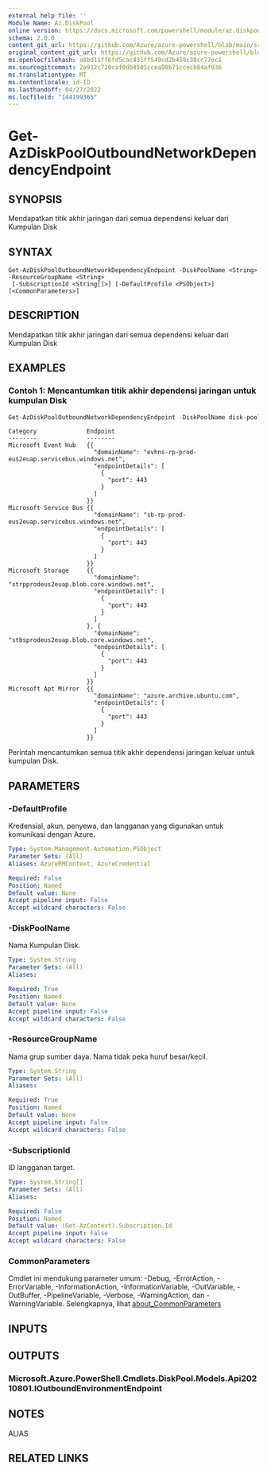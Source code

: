 ```yaml
---
external help file: ''
Module Name: Az.DiskPool
online version: https://docs.microsoft.com/powershell/module/az.diskpool/get-azdiskpooloutboundnetworkdependencyendpoint
schema: 2.0.0
content_git_url: https://github.com/Azure/azure-powershell/blob/main/src/DiskPool/help/Get-AzDiskPoolOutboundNetworkDependencyEndpoint.md
original_content_git_url: https://github.com/Azure/azure-powershell/blob/main/src/DiskPool/help/Get-AzDiskPoolOutboundNetworkDependencyEndpoint.md
ms.openlocfilehash: a8bd11ff6fd5cac431ff549cd2b459c38cc77ec1
ms.sourcegitcommit: 2a912c720caf0db4501ccea98b71ccecb84af036
ms.translationtype: MT
ms.contentlocale: id-ID
ms.lasthandoff: 04/27/2022
ms.locfileid: "144199365"
---
```

# Get-AzDiskPoolOutboundNetworkDependencyEndpoint

## SYNOPSIS
Mendapatkan titik akhir jaringan dari semua dependensi keluar dari Kumpulan Disk

## SYNTAX

```
Get-AzDiskPoolOutboundNetworkDependencyEndpoint -DiskPoolName <String> -ResourceGroupName <String>
 [-SubscriptionId <String[]>] [-DefaultProfile <PSObject>] [<CommonParameters>]
```

## DESCRIPTION
Mendapatkan titik akhir jaringan dari semua dependensi keluar dari Kumpulan Disk

## EXAMPLES

### Contoh 1: Mencantumkan titik akhir dependensi jaringan untuk kumpulan Disk
```powershell
Get-AzDiskPoolOutboundNetworkDependencyEndpoint -DiskPoolName disk-pool-1 -ResourceGroupName storagepool-rg-test | Format-Table -Wrap
```

```output
Category              Endpoint
--------              --------
Microsoft Event Hub   {{
                        "domainName": "evhns-rp-prod-eus2euap.servicebus.windows.net",
                        "endpointDetails": [
                          {
                            "port": 443
                          }
                        ]
                      }}
Microsoft Service Bus {{
                        "domainName": "sb-rp-prod-eus2euap.servicebus.windows.net",
                        "endpointDetails": [
                          {
                            "port": 443
                          }
                        ]
                      }}
Microsoft Storage     {{
                        "domainName": "strpprodeus2euap.blob.core.windows.net",
                        "endpointDetails": [
                          {
                            "port": 443
                          }
                        ]
                      }, {
                        "domainName": "stbsprodeus2euap.blob.core.windows.net",
                        "endpointDetails": [
                          {
                            "port": 443
                          }
                        ]
                      }}
Microsoft Apt Mirror  {{
                        "domainName": "azure.archive.ubuntu.com",
                        "endpointDetails": [
                          {
                            "port": 443
                          }
                        ]
                      }}
```

Perintah mencantumkan semua titik akhir dependensi jaringan keluar untuk kumpulan Disk.

## PARAMETERS

### -DefaultProfile
Kredensial, akun, penyewa, dan langganan yang digunakan untuk komunikasi dengan Azure.

```yaml
Type: System.Management.Automation.PSObject
Parameter Sets: (All)
Aliases: AzureRMContext, AzureCredential

Required: False
Position: Named
Default value: None
Accept pipeline input: False
Accept wildcard characters: False
```

### -DiskPoolName
Nama Kumpulan Disk.

```yaml
Type: System.String
Parameter Sets: (All)
Aliases:

Required: True
Position: Named
Default value: None
Accept pipeline input: False
Accept wildcard characters: False
```

### -ResourceGroupName
Nama grup sumber daya.
Nama tidak peka huruf besar/kecil.

```yaml
Type: System.String
Parameter Sets: (All)
Aliases:

Required: True
Position: Named
Default value: None
Accept pipeline input: False
Accept wildcard characters: False
```

### -SubscriptionId
ID langganan target.

```yaml
Type: System.String[]
Parameter Sets: (All)
Aliases:

Required: False
Position: Named
Default value: (Get-AzContext).Subscription.Id
Accept pipeline input: False
Accept wildcard characters: False
```

### CommonParameters
Cmdlet ini mendukung parameter umum: -Debug, -ErrorAction, -ErrorVariable, -InformationAction, -InformationVariable, -OutVariable, -OutBuffer, -PipelineVariable, -Verbose, -WarningAction, dan -WarningVariable. Selengkapnya, lihat [about_CommonParameters](http://go.microsoft.com/fwlink/?LinkID=113216)

## INPUTS

## OUTPUTS

### Microsoft.Azure.PowerShell.Cmdlets.DiskPool.Models.Api20210801.IOutboundEnvironmentEndpoint

## NOTES

ALIAS

## RELATED LINKS

